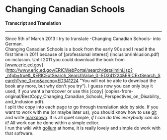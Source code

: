 # Changing Canadian Schools
#### Transcript and Translation  
***  
Since 5th of March 2013 I try to translate -Changing Canadian Schools- into German.  
Changing Canadian Schools is a book from the early 90s and I read it the first time in 2011 because of [professional interest] (inclusion/Inklusion.pdf) on inclusion.
Until 2011 you could download the book from [www.eric.ed.gov] 
(http://www.eric.ed.gov/ERICWebPortal/search/detailmini.jsp?_nfpb=true&_&ERICExtSearch_SearchValue_0=ED341224&ERICExtSearch_SearchType_0=no&accno=ED341224 "You will not be able to download the book any more, but why don't you try"). I guess now you can only buy it used, if you want a hardcover or use this [copy] (copies-from-original/BestCopy_Changing_Canadian_Schools_Perspectives_on_Disability_and_Inclusion.pdf).   
I split the copy into each page to go through translation side by side.
If you want to work with me (or maybe later us), you should know how to use [git](http://git-scm.com/) and write [markdown](http://daringfireball.net/projects/markdown/). It is all quiet simple, *if I can do this everybody can do it!* All work can be done within a simple editor.  
I run the wiki with [gollum](https://github.com/gollum/gollum/blob/master/README.md) at home, it is really lovely and simple do work with that software. 